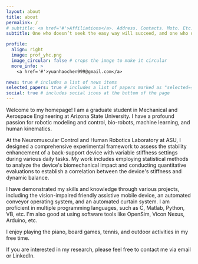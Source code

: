 ```yaml
---
layout: about
title: about
permalink: /
# subtitle: <a href='#'>Affiliations</a>. Address. Contacts. Moto. Etc.
subtitle: One who doesn’t seek the easy way will succeed, and one who doesn’t shy away from difficulties will advance.

profile:
  align: right
  image: prof_yhc.png
  image_circular: false # crops the image to make it circular
  more_info: >
    <a href='#'>yuanhaochen999@gmail.com</a>

news: true # includes a list of news items
selected_papers: true # includes a list of papers marked as "selected={true}"
social: true # includes social icons at the bottom of the page
---
```


<!-- Write your biography here. Tell the world about yourself. Link to your favorite [subreddit](http://reddit.com). You can put a picture in, too. The code is already in, just name your picture `prof_pic.jpg` and put it in the `img/` folder.

Put your address / P.O. box / other info right below your picture. You can also disable any of these elements by editing `profile` property of the YAML header of your `_pages/about.md`. Edit `_bibliography/papers.bib` and Jekyll will render your [publications page](/al-folio/publications/) automatically.

Link to your social media connections, too. This theme is set up to use [Font Awesome icons](https://fontawesome.com/) and [Academicons](https://jpswalsh.github.io/academicons/), like the ones below. Add your Facebook, Twitter, LinkedIn, Google Scholar, or just disable all of them. -->

Welcome to my homepage! I am a graduate student in Mechanical and Aerospace Engineering at Arizona State University. I have a profound passion for robotic modeling and control, bio-robots, machine learning, and human kinematics. 

At the Neuromuscular Control and Human Robotics Laboratory at ASU, I designed a comprehensive experimental framework to assess the stability enhancement of a back-support device with variable stiffness settings during various daily tasks. My work includes employing statistical methods to analyze the device's biomechanical impact and conducting quantitative evaluations to establish a correlation between the device's stiffness and dynamic balance.

I have demonstrated my skills and knowledge through various projects, including the vision-impaired friendly assistive mobile device, an automated conveyor operating system, and an automated curtain system. I am proficient in multiple programming languages, such as C, Matlab, Python, VB, etc. I'm also good at using software tools like OpenSim, Vicon Nexus, Arduino, etc.

I enjoy playing the piano, board games, tennis, and outdoor activities in my free time.

If you are interested in my research, please feel free to contact me via email or LinkedIn.
